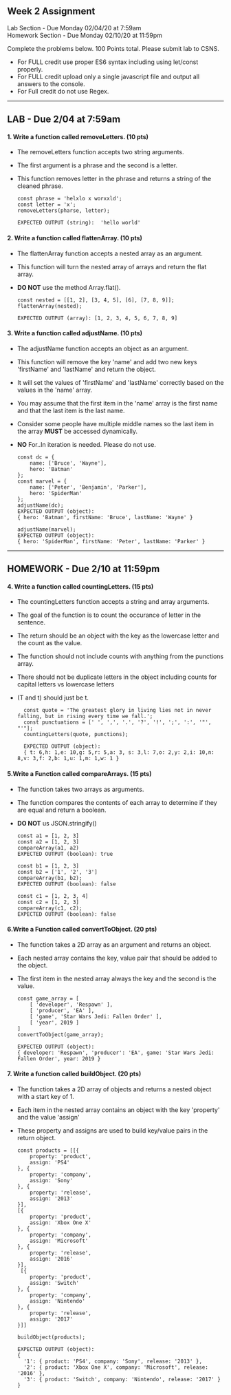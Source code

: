 ## Week 2 Assignment
 Lab Section - Due Monday 02/04/20 at 7:59am <br/>
 Homework Section - Due Monday 02/10/20 at 11:59pm <br/>

Complete the problems below. 100 Points total. Please submit lab to CSNS.

- For FULL credit use proper ES6 syntax including using let/const properly.
- For FULL credit upload only a single javascript file and output all answers to the console.
- For Full credit do not use Regex.

<hr/>

## LAB - Due 2/04 at 7:59am
#### 1.  Write a function called removeLetters. (10 pts)
- The removeLetters function accepts two string arguments.
- The first argument is a phrase and the second is a letter.
- This function removes letter in the phrase and returns a string of the cleaned phrase.

      const phrase = 'helxlo x worxxld';
      const letter = 'x';
      removeLetters(pharse, letter);

      EXPECTED OUTPUT (string):  'hello world'



#### 2.  Write a function called flattenArray. (10 pts)
- The flattenArray function accepts a nested array as an argument.
- This function will turn the nested array of arrays and return the flat array.
- **DO NOT** use the method Array.flat().

      const nested = [[1, 2], [3, 4, 5], [6], [7, 8, 9]];
      flattenArray(nested);

      EXPECTED OUTPUT (array): [1, 2, 3, 4, 5, 6, 7, 8, 9]


#### 3.  Write a function called adjustName. (10 pts)
- The adjustName function accepts an object as an argument.
- This function will remove the key 'name' and add two new keys 'firstName' and 'lastName' and return the object.
- It will set the values of 'firstName' and 'lastName' correctly based on the values in the 'name' array.
- You may assume that the first item in the 'name' array is the first name and that the last item is the last name.
- Consider some people have multiple middle names so the last item in the array **MUST** be accessed dynamically.
- **NO** For..In iteration is needed.  Please do not use.


      const dc = {
          name: ['Bruce', 'Wayne'],
          hero: 'Batman'
      };
      const marvel = {
          name: ['Peter', 'Benjamin', 'Parker'],
          hero: 'SpiderMan'
      };
      adjustName(dc);
      EXPECTED OUTPUT (object):
      { hero: 'Batman', firstName: 'Bruce', lastName: 'Wayne' }

      adjustName(marvel);
      EXPECTED OUTPUT (object):
      { hero: 'SpiderMan', firstName: 'Peter', lastName: 'Parker' }

<hr/>

## HOMEWORK - Due 2/10 at 11:59pm

#### 4. Write a function called countingLetters. (15 pts)
- The countingLetters function accepts a string and array arguments.
- The goal of the function is to count the occurance of letter in the sentence.
- The return should be an object with the key as the lowercase letter and the count as the value.
- The function should not include counts with anything from the punctions array.
- There should not be duplicate letters in the object including counts for capital letters vs lowercase letters
- (T and t) should just be t.

        const quote = 'The greatest glory in living lies not in never falling, but in rising every time we fall.';
        const punctuations = [' ', ',', '.', '?', '!', ';', ':', '"', "'"];
        countingLetters(quote, punctions);

        EXPECTED OUTPUT (object):
        { t: 6,h: 1,e: 10,g: 5,r: 5,a: 3, s: 3,l: 7,o: 2,y: 2,i: 10,n: 8,v: 3,f: 2,b: 1,u: 1,m: 1,w: 1 }



#### 5.Write a Function called compareArrays. (15 pts)
- The function takes two arrays as arguments.
- The function compares the contents of each array to determine if they are equal and return a boolean.
- **DO NOT** us JSON.stringify()

      const a1 = [1, 2, 3]
      const a2 = [1, 2, 3]
      compareArray(a1, a2)
      EXPECTED OUTPUT (boolean): true

      const b1 = [1, 2, 3]
      const b2 = ['1', '2', '3']
      compareArray(b1, b2);
      EXPECTED OUTPUT (boolean): false
      
      const c1 = [1, 2, 3, 4]
      const c2 = [1, 2, 3]
      compareArray(c1, c2);
      EXPECTED OUTPUT (boolean): false



#### 6.Write a Function called convertToObject. (20 pts)
- The function takes a 2D array as an argument and returns an object.
- Each nested array contains the key, value pair that should be added to the object.
- The first item in the nested array always the key and the second is the value.

      const game_array = [
          [ 'developer', 'Respawn' ],
          [ 'producer', 'EA' ],
          [ 'game', 'Star Wars Jedi: Fallen Order' ],
          [ 'year', 2019 ]
      ]
      convertToObject(game_array);

      EXPECTED OUTPUT (object):
      { developer: 'Respawn', 'producer': 'EA', game: 'Star Wars Jedi: Fallen Order', year: 2019 }


#### 7. Write a function called buildObject. (20 pts)
- The function takes a 2D array of objects and returns a nested object with a start key of 1.
- Each item in the nested array contains an object with the key 'property' and the value 'assign'
- These property and assigns are used to build key/value pairs in the return object.

      const products = [[{
          property: 'product',
          assign: 'PS4'
      }, {
          property: 'company',
          assign: 'Sony'
      }, {
          property: 'release',
          assign: '2013'
      }],
      [{
          property: 'product',
          assign: 'Xbox One X'
      }, {
          property: 'company',
          assign: 'Microsoft'
      }, {
          property: 'release',
          assign: '2016'
      }],
       [{
          property: 'product',
          assign: 'Switch'
      }, {
          property: 'company',
          assign: 'Nintendo'
      }, {
          property: 'release',
          assign: '2017'
      }]]

      buildObject(products);

      EXPECTED OUTPUT (object):
      {
        '1': { product: 'PS4', company: 'Sony', release: '2013' },
        '2': { product: 'Xbox One X', company: 'Microsoft', release: '2016' },
        '3': { product: 'Switch', company: 'Nintendo', release: '2017' }
      }

